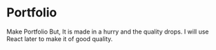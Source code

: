 # Portfolio
Make Portfolio 
But, It is made in a hurry and the quality drops. I will use React later to make it of good quality.
